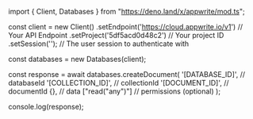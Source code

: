 import { Client, Databases } from "https://deno.land/x/appwrite/mod.ts";

const client = new Client()
    .setEndpoint('https://cloud.appwrite.io/v1') // Your API Endpoint
    .setProject('5df5acd0d48c2') // Your project ID
    .setSession(''); // The user session to authenticate with

const databases = new Databases(client);

const response = await databases.createDocument(
    '[DATABASE_ID]', // databaseId
    '[COLLECTION_ID]', // collectionId
    '[DOCUMENT_ID]', // documentId
    {}, // data
    ["read("any")"] // permissions (optional)
);

console.log(response);
